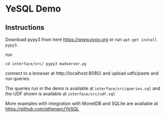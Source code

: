 # YeSQL Demo

## Instructions

Download pypy3 from here https://www.pypy.org or run `apt-get install pypy3`. 

run 

`
cd interface/src/
pypy3 madserver.py
`

connect to a browser at http://localhost:8080/ and upload udfs/paste and run queries.

The queries run in the demo is available at `interface/src/queries.sql` 
and the UDF shown is available at `interface/src/udf.sql`


More examples with integration with MonetDB and SQLite are available at https://github.com/athenarc/YeSQL

